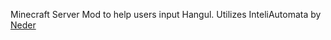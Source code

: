 Minecraft Server Mod to help users input Hangul.
Utilizes InteliAutomata by [Neder](http://neder.me)

